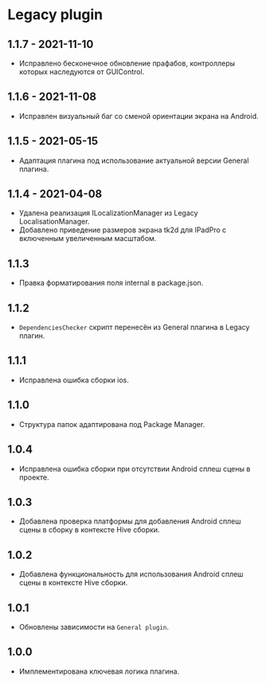# Legacy plugin

## 1.1.7 - 2021-11-10
* Исправлено бесконечное обновление прафабов, контроллеры которых наследуются от GUIControl.

## 1.1.6 - 2021-11-08
* Исправлен визуальный баг со сменой ориентации экрана на Android.

## 1.1.5 - 2021-05-15
* Адаптация плагина под использование актуальной версии General плагина.

## 1.1.4 - 2021-04-08
* Удалена реализация ILocalizationManager из Legacy LocalisationManager.
* Добавлено приведение размеров экрана tk2d для IPadPro с включенным увеличенным масштабом.

## 1.1.3
* Правка форматирования поля internal в package.json.

## 1.1.2
* `DependenciesChecker` скрипт перенесён из General плагина в Legacy плагин.

## 1.1.1
* Исправлена ошибка сборки ios.

## 1.1.0
* Структура папок адаптирована под Package Manager.

## 1.0.4
* Исправлена ошибка сборки при отсутствии Android сплеш сцены в проекте.

## 1.0.3
* Добавлена проверка платформы для добавления Android сплеш сцены в сборку в контексте Hive сборки.

## 1.0.2
* Добавлена функциональность для использования Android сплеш сцены в контексте Hive сборки.

## 1.0.1
* Обновлены зависимости на `General plugin`.

## 1.0.0
* Имплементирована ключевая логика плагина.